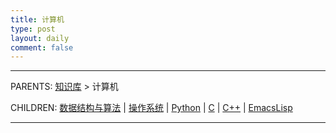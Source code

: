 ```yaml
---
title: 计算机
type: post
layout: daily
comment: false
---
```


---

PARENTS: [知识库](/gknows/wiki) > 计算机

CHILDREN: [数据结构与算法](/gknows/数据结构与算法) | [操作系统](/gknows/操作系统) | [Python](/gknows/Python) | [C](/gknows/C) | [C++](/gknows/C++) | [EmacsLisp](/gknows/EmacsLisp)

---

